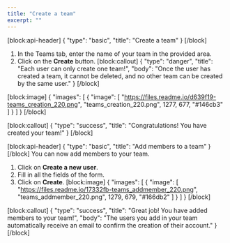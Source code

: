 ```yaml
---
title: "Create a team"
excerpt: ""
---
```

[block:api-header]
{
  "type": "basic",
  "title": "Create a team"
}
[/block]
1. In the Teams tab, enter the name of your team in the provided area.
2. Click on the **Create** button.
[block:callout]
{
  "type": "danger",
  "title": "Each user can only create one team!",
  "body": "Once the user has created a team, it cannot be deleted, and no other team can be created by the same user."
}
[/block]

[block:image]
{
  "images": [
    {
      "image": [
        "https://files.readme.io/d639f19-teams_creation_220.png",
        "teams_creation_220.png",
        1277,
        677,
        "#146cb3"
      ]
    }
  ]
}
[/block]

[block:callout]
{
  "type": "success",
  "title": "Congratulations! You have created your team!"
}
[/block]

[block:api-header]
{
  "type": "basic",
  "title": "Add members to a team"
}
[/block]
You can now add members to your team.
1. Click on **Create a new user**.
2. Fill in all the fields of the form.
3. Click on **Create**.
[block:image]
{
  "images": [
    {
      "image": [
        "https://files.readme.io/17332fb-teams_addmember_220.png",
        "teams_addmember_220.png",
        1279,
        679,
        "#166db2"
      ]
    }
  ]
}
[/block]

[block:callout]
{
  "type": "success",
  "title": "Great job! You have added members to your team!",
  "body": "The users you add in your team automatically receive an email to confirm the creation of their account."
}
[/block]